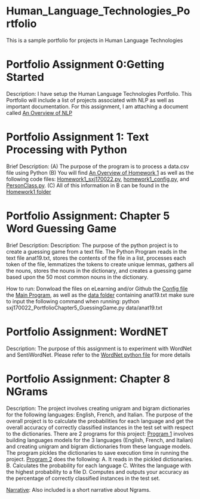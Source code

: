 # Human_Language_Technologies_Portfolio
This is a sample portfolio for projects in Human Language Technologies

# Portfolio Assignment 0:Getting Started
Description: I have setup the Human Language Technologies Portfolio. This Portfolio will include a list of projects associated with NLP as well as important documentation.
For this assignment, I am attaching a document called
[An Overview of NLP](https://github.com/surajjanakiraman/Human_Language_Technologies_Portfolio/blob/main/sxj170022PortfolioAssignment0GettingStarted/sxj170022An%20Overview%20of%20NLP.pdf)


# Portfolio Assignment 1: Text Processing with Python
Brief Description:
(A) The purpose of the program is to process a data.csv file using
Python
(B) You will find [An Overview of Homework 1](https://github.com/surajjanakiraman/Human_Language_Technologies_Portfolio/blob/main/sxj170022PortfolioAssignment1/Overview%20of%20Homework1.txt) as well as
the following code files: [Homework1_sxj170022.py](https://github.com/surajjanakiraman/Human_Language_Technologies_Portfolio/blob/main/sxj170022PortfolioAssignment1/Homework1_sxj170022.py), [homework1_config.py](https://github.com/surajjanakiraman/Human_Language_Technologies_Portfolio/blob/main/sxj170022PortfolioAssignment1/homework1_config.py), and [PersonClass.py](https://github.com/surajjanakiraman/Human_Language_Technologies_Portfolio/blob/main/sxj170022PortfolioAssignment1/PersonClass.py).
(C) All of this information in B can be found in the [Homework1 folder](https://github.com/surajjanakiraman/Human_Language_Technologies_Portfolio/tree/main/sxj170022PortfolioAssignment1)


# Portfolio Assignment: Chapter 5 Word Guessing Game
Brief Description:
Description: The purpose of the python project is to create a guessing game from a text file. The Python Program reads in the text file anat19.txt, stores the contents of the file in a list,
 processes each token of the file, lemmatizes the tokens to create unique lemmas, gathers all the nouns,
stores the nouns in the dictionary, and creates a guessing game based upon the 50 most common nouns in the dictionary.

How to run: Donwload the files on eLearning and/or Github the
[Config file](https://github.com/surajjanakiraman/Human_Language_Technologies_Portfolio/blob/main/sxj170022_PortfolioChapter5_GuessingGame/PortfolioChapter5_GuessingGame_config.py)
the [Main Program](https://github.com/surajjanakiraman/Human_Language_Technologies_Portfolio/blob/main/sxj170022_PortfolioChapter5_GuessingGame/sxj170022_PortfolioChapter5_GuessingGame.py), as well as the [data folder](https://github.com/surajjanakiraman/Human_Language_Technologies_Portfolio/tree/main/sxj170022_PortfolioChapter5_GuessingGame/data) containing anat19.txt
 make sure to input the following command when running:
 python sxj170022_PortfolioChapter5_GuessingGame.py data/anat19.txt

# Portfolio Assignment: WordNET
Description: The purpose of this assignment is to experiment with
WordNet and SentiWordNet.
Please refer to the [WordNet python file](https://github.com/surajjanakiraman/Human_Language_Technologies_Portfolio/blob/main/sxj170022_AssignmentWordnet.ipynb) for more details

# Portfolio Assignment: Chapter 8 NGrams
Description: The project involves creating unigram and bigram dictionaries for the following languages: English, French, and Italian. The purpose of the overall project is to calculate the probabilities for each language and get the overall accuracy of correctly classified instances in the test set with respect to the dictionaries.
There are 2 programs for this project:
[Program 1](https://github.com/surajjanakiraman/Human_Language_Technologies_Portfolio/blob/main/sxj170022_PortfolioAssignment_NGrams/program1.py) involves building languages models for the 3 languages (English, French, and Italian) and creating unigram and bigram dictionaries from these language models. The program pickles the dictionaries to save execution time in running the project.
[Program 2](https://github.com/surajjanakiraman/Human_Language_Technologies_Portfolio/blob/main/sxj170022_PortfolioAssignment_NGrams/program2.py) does the following:
 A. It reads in the pickled dictionaries.
 B. Calculates the probability for each language
 C. Writes the language with the highest probability to a file
 D. Computes and outputs your accuracy as the percentage of correctly classified instances in the test set.

 [Narrative](https://github.com/surajjanakiraman/Human_Language_Technologies_Portfolio/blob/main/sxj170022_PortfolioAssignment_NGrams/Ngrams.pdf): Also included is a short narrative about Ngrams.
